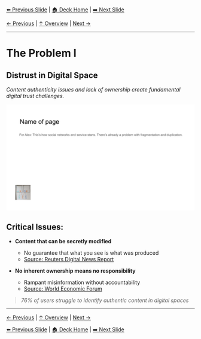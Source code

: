 <!-- Navigation Header -->
[⬅️ Previous Slide](slide01.md) | [🏠 Deck Home](../README.md) | [➡️ Next Slide](slide03.md)

[← Previous](slide01.md) | [↑ Overview](../README.md) | [Next →](slide03.md)

---

# The Problem I

## Distrust in Digital Space

*Content authenticity issues and lack of ownership create fundamental digital trust challenges.*

![The Problem I](../images/slide2.png)


## Critical Issues:

- **Content that can be secretly modified**
  - No guarantee that what you see is what was produced
  - [Source: Reuters Digital News Report](https://reutersinstitute.politics.ox.ac.uk/digital-news-report/2022)

- **No inherent ownership means no responsibility**
  - Rampant misinformation without accountability
  - [Source: World Economic Forum](https://www.weforum.org/agenda/2022/06/digital-trust-in-a-polarized-world/)

> *76% of users struggle to identify authentic content in digital spaces*



---

[← Previous](slide01.md) | [↑ Overview](../README.md) | [Next →](slide03.md)



<!-- Navigation Footer -->
[⬅️ Previous Slide](slide01.md) | [🏠 Deck Home](../README.md) | [➡️ Next Slide](slide03.md)
